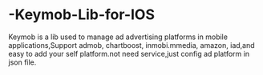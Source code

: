 # -Keymob-Lib-for-IOS
Keymob is a lib used to  manage  ad advertising platforms in mobile applications,Support admob, chartboost, inmobi.mmedia, amazon, iad,and easy to add your self platform.not need service,just config ad platform in json file.
